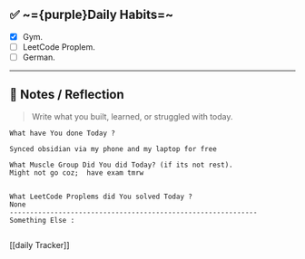 
## ✅ ~={purple}Daily Habits=~
- [x]  Gym.
- [ ]  LeetCode Proplem.
- [ ]  German.

---

## 🧠 Notes / Reflection

> Write what you built, learned, or struggled with today.

```
What have You done Today ?

Synced obsidian via my phone and my laptop for free

What Muscle Group Did You did Today? (if its not rest).
Might not go coz;  have exam tmrw


What LeetCode Proplems did You solved Today ?
None
-------------------------------------------------------------
Something Else :


```

[[daily Tracker]]